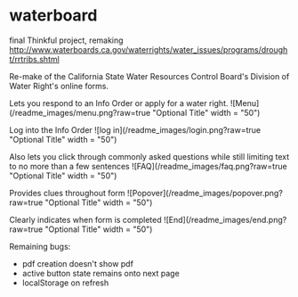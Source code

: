 # waterboard
final Thinkful project, remaking http://www.waterboards.ca.gov/waterrights/water_issues/programs/drought/rrtribs.shtml

Re-make of the California State Water Resources Control Board's Division of Water Right's online forms.

Lets you respond to an Info Order or apply for a water right.
![Menu](/readme_images/menu.png?raw=true "Optional Title" width = "50")

Log into the Info Order
![log in](/readme_images/login.png?raw=true "Optional Title" width = "50")

Also lets you click through commonly asked questions while still limiting text to no more than a few sentences
![FAQ](/readme_images/faq.png?raw=true "Optional Title" width = "50")

Provides clues throughout form
![Popover](/readme_images/popover.png?raw=true "Optional Title" width = "50")

Clearly indicates when form is completed
![End](/readme_images/end.png?raw=true "Optional Title" width = "50")

Remaining bugs:

- pdf creation doesn't show pdf
- active button state remains onto next page
- localStorage on refresh